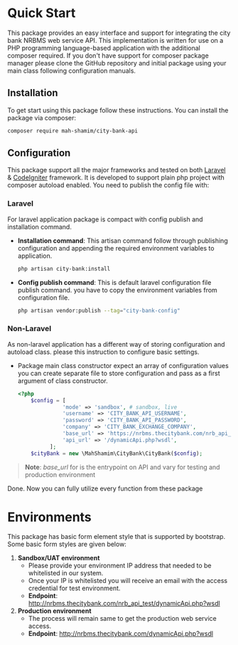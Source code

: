 # Quick Start

This package provides an easy interface and support for integrating the city bank NRBMS web service API. This
implementation is written for use on a PHP programming language-based application with the additional composer required.
If you don't have support for composer package manager please clone the GitHub repository and initial package using your
main class following configuration manuals.

## Installation

To get start using this package follow these instructions. You can install the package via composer:

```bash
composer require mah-shamim/city-bank-api
```

## Configuration

This package support all the major frameworks and tested on both
[Laravel](https://larvel.com) & [CodeIgniter](https://codeigniter.com) framework. It is developed to support plain php
project with composer autoload enabled. You need to publish the config file with:

### Laravel

For laravel application package is compact with config publish and installation command.

- **Installation command**:
  This artisan command follow through publishing configuration and appending the required environment variables to
  application.
    ```bash
    php artisan city-bank:install
    ```
- **Config publish command**:
  This is default laravel configuration file publish command. you have to copy the environment variables from
  configuration file.
    ```bash
    php artisan vendor:publish --tag="city-bank-config"
    ```

### Non-Laravel

As non-laravel application has a different way of storing configuration and autoload class. please this instruction to
configure basic settings.

- Package main class constructor expect an array of configuration values you can create separate file to store
  configuration and pass as a first argument of class constructor.
  
  ```php
  <?php      
      $config = [
                'mode' => 'sandbox', # sandbox, live
                'username' => 'CITY_BANK_API_USERNAME',
                'password' => 'CITY_BANK_API_PASSWORD',
                'company' => 'CITY_BANK_EXCHANGE_COMPANY',
                'base_url' => 'https://nrbms.thecitybank.com/nrb_api_test',
                'api_url' => '/dynamicApi.php?wsdl',
            ];
      $cityBank = new \MahShamim\CityBank\CityBank($config);
  ```

> **Note**: *base_url* for is the entrypoint on API and vary for testing and production environment

Done. Now you can fully utilize every function from these package

# Environments

This package has basic form element style that is supported by bootstrap. Some basic form styles are given below:

1. **Sandbox/UAT environment**
    - Please provide your environment IP address that needed to be whitelisted in our system.
    - Once your IP is whitelisted you will receive an email with the access credential for test environment.
    - **Endpoint**: http://nrbms.thecitybank.com/nrb_api_test/dynamicApi.php?wsdl
2. **Production environment**
    - The process will remain same to get the production web service access.
    - **Endpoint**: http://nrbms.thecitybank.com/dynamicApi.php?wsdl
